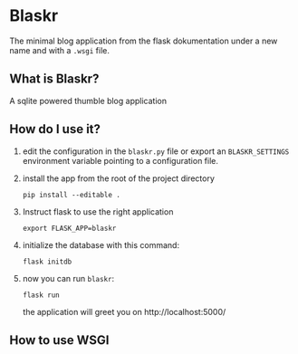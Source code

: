 Blaskr
======

The minimal blog application from the flask dokumentation under a new
name and with a `.wsgi` file.


What is Blaskr?
---------------

A sqlite powered thumble blog application


How do I use it?
----------------

 1. edit the configuration in the `blaskr.py` file or
    export an `BLASKR_SETTINGS` environment variable
    pointing to a configuration file.

 2. install the app from the root of the project directory

        pip install --editable .

 3. Instruct flask to use the right application

        export FLASK_APP=blaskr

 4. initialize the database with this command:

        flask initdb

 5. now you can run `blaskr`:

        flask run

    the application will greet you on
    http://localhost:5000/


How to use WSGI
---------------
